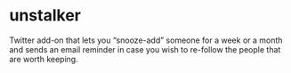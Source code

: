 # unstalker
Twitter add-on that lets you “snooze-add” someone for a week or a month and sends an email reminder in case you wish to re-follow the people that are worth keeping.
